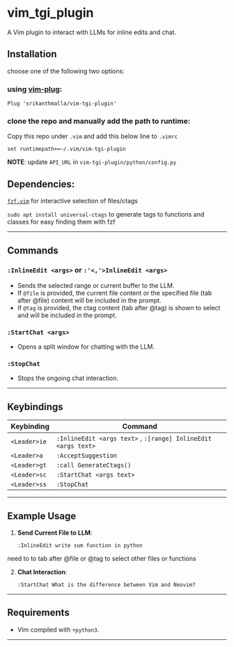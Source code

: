 # vim_tgi_plugin

A Vim plugin to interact with LLMs for inline edits and chat.

## Installation

choose one of the following two options:

### using [vim-plug](https://github.com/junegunn/vim-plug): 

`Plug 'srikanthmalla/vim-tgi-plugin'`

### clone the repo and manually add the path to runtime:

Copy this repo under `.vim` and add this below line to `.vimrc`

```
set runtimepath+=~/.vim/vim-tgi-plugin
```

**NOTE**: update `API_URL` in `vim-tgi-plugin/python/config.py` 

## Dependencies:

[`fzf.vim`](https://github.com/junegunn/fzf.vim) for interactive selection of files/ctags

`sudo apt install universal-ctags` to generate tags to functions and classes for easy finding them with fzf

---

## Commands

### `:InlineEdit <args>` or `:'<,'>InlineEdit <args>`
- Sends the selected range or current buffer to the LLM.
- If `@file` is provided, the current file content or the specified file (tab after @file) content will be included in the prompt.
- If `@tag` is provided, the ctag content (tab after @tag) is shown to select and will  be included in the prompt.

### `:StartChat <args>`
- Opens a split window for chatting with the LLM.

### `:StopChat`
- Stops the ongoing chat interaction.

---

## Keybindings

| Keybinding    | Command            |
|---------------|--------------------|
| `<Leader>ie`  | `:InlineEdit <args text>` , `:[range] InlineEdit  <args text>`      |
| `<Leader>a`   | `:AcceptSuggestion`  |
| `<Leader>gt`  | `:call GenerateCtags()`     |
| `<Leader>sc`  | `:StartChat <args text>`        |
| `<Leader>ss`  | `:StopChat`          |

---

## Example Usage

1. **Send Current File to LLM**:
    ```vim
    :InlineEdit write sum function in python
    ```

need to to tab after @file or @tag to select other files or functions

2. **Chat Interaction**:
    ```vim
    :StartChat What is the difference between Vim and Neovim?
    ```

---

## Requirements

- Vim compiled with `+python3`.

---
